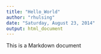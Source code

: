 ```yaml
---
title: "Hello_World"
author: "rhulsing"
date: "Saturday, August 23, 2014"
output: html_document
---
```


This is a Markdown document
